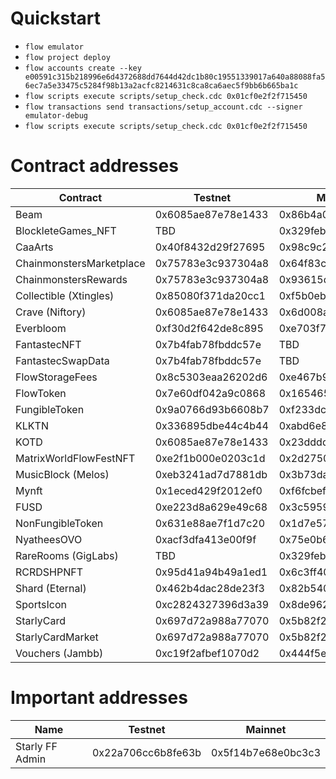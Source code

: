 # Quickstart

* `flow emulator`
* `flow project deploy`
* `flow accounts create --key e00591c315b218996e6d4372688dd7644d42dc1b80c19551339017a640a88088fa56ec7a5e33475c5284f98b13a2acfc8214631c8ca8ca6aec5f9bb6b665ba1c`
* `flow scripts execute scripts/setup_check.cdc 0x01cf0e2f2f715450`
* `flow transactions send transactions/setup_account.cdc --signer emulator-debug`
* `flow scripts execute scripts/setup_check.cdc 0x01cf0e2f2f715450`

# Contract addresses

| Contract                 | Testnet            | Mainnet            |
| ------------------------ | ------------------ | ------------------ |
| Beam                     | 0x6085ae87e78e1433 | 0x86b4a0010a71cfc3 |
| BlockleteGames_NFT       | TBD                | 0x329feb3ab062d289 |
| CaaArts                  | 0x40f8432d29f27695 | 0x98c9c2e548b84d31 |
| ChainmonstersMarketplace | 0x75783e3c937304a8 | 0x64f83c60989ce555 |
| ChainmonstersRewards     | 0x75783e3c937304a8 | 0x93615d25d14fa337 |
| Collectible (Xtingles)   | 0x85080f371da20cc1 | 0xf5b0eb433389ac3f |
| Crave (Niftory)          | 0x6085ae87e78e1433 | 0x6d008a788fc27265 |
| Everbloom                | 0xf30d2f642de8c895 | 0xe703f7fee6400754 |
| FantastecNFT             | 0x7b4fab78fbddc57e | TBD                |
| FantastecSwapData        | 0x7b4fab78fbddc57e | TBD                |
| FlowStorageFees          | 0x8c5303eaa26202d6 | 0xe467b9dd11fa00df |
| FlowToken                | 0x7e60df042a9c0868 | 0x1654653399040a61 |
| FungibleToken            | 0x9a0766d93b6608b7 | 0xf233dcee88fe0abe |
| KLKTN                    | 0x336895dbe44c4b44 | 0xabd6e80be7e9682c |
| KOTD                     | 0x6085ae87e78e1433 | 0x23dddd854fcc8c6f |
| MatrixWorldFlowFestNFT   | 0xe2f1b000e0203c1d | 0x2d2750f240198f91 |
| MusicBlock (Melos)       | 0xeb3241ad7d7881db | 0x3b73da28c2a82eef |
| Mynft                    | 0x1eced429f2012ef0 | 0xf6fcbef550d97aa5 |
| FUSD                     | 0xe223d8a629e49c68 | 0x3c5959b568896393 |
| NonFungibleToken         | 0x631e88ae7f1d7c20 | 0x1d7e57aa55817448 |
| NyatheesOVO              | 0xacf3dfa413e00f9f | 0x75e0b6de94eb05d0 |
| RareRooms (GigLabs)      | TBD                | 0x329feb3ab062d289 |
| RCRDSHPNFT               | 0x95d41a94b49a1ed1 | 0x6c3ff40b90b928ab |
| Shard (Eternal)          | 0x462b4dac28de23f3 | 0x82b54037a8f180cf |
| SportsIcon               | 0xc2824327396d3a39 | 0x8de96244f54db422 |
| StarlyCard               | 0x697d72a988a77070 | 0x5b82f21c0edf76e3 |
| StarlyCardMarket         | 0x697d72a988a77070 | 0x5b82f21c0edf76e3 |
| Vouchers (Jambb)         | 0xc19f2afbef1070d2 | 0x444f5ea22c6ea12c |

# Important addresses

| Name                     | Testnet            | Mainnet            |
| ------------------------ | ------------------ | ------------------ |
| Starly FF Admin          | 0x22a706cc6b8fe63b | 0x5f14b7e68e0bc3c3 |
